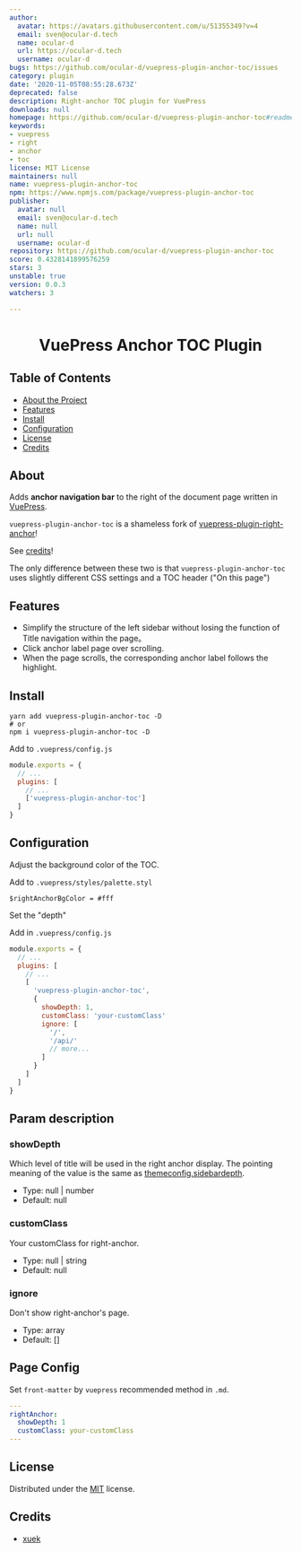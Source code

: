```yaml
---
author:
  avatar: https://avatars.githubusercontent.com/u/51355349?v=4
  email: sven@ocular-d.tech
  name: ocular-d
  url: https://ocular-d.tech
  username: ocular-d
bugs: https://github.com/ocular-d/vuepress-plugin-anchor-toc/issues
category: plugin
date: '2020-11-05T08:55:28.673Z'
deprecated: false
description: Right-anchor TOC plugin for VuePress
downloads: null
homepage: https://github.com/ocular-d/vuepress-plugin-anchor-toc#readme
keywords:
- vuepress
- right
- anchor
- toc
license: MIT License
maintainers: null
name: vuepress-plugin-anchor-toc
npm: https://www.npmjs.com/package/vuepress-plugin-anchor-toc
publisher:
  avatar: null
  email: sven@ocular-d.tech
  name: null
  url: null
  username: ocular-d
repository: https://github.com/ocular-d/vuepress-plugin-anchor-toc
score: 0.4328141899576259
stars: 3
unstable: true
version: 0.0.3
watchers: 3

---
```


<div align="center">

# VuePress Anchor TOC Plugin

</div>

## Table of Contents

- [About the Project](#about)
- [Features](#features)
- [Install](#install)
- [Configuration](#configuration)
- [License](#license)
- [Credits](#credits)

## About

Adds **anchor navigation bar** to the right of the document page written in
[VuePress](https://vuepress.vuejs.org/ "Link to VuePress").

`vuepress-plugin-anchor-toc` is a shameless fork of [vuepress-plugin-right-anchor](https://github.com/xuekai-china/vuepress-plugin-right-anchor)!

See [credits](#credits)!

The only difference between these two is that `vuepress-plugin-anchor-toc` uses slightly different CSS settings and a TOC header ("On this page")

## Features

  - Simplify the structure of the left sidebar without losing the function of Title navigation within the page。
  - Click anchor label page over scrolling.
  - When the page scrolls, the corresponding anchor label follows the highlight.

## Install

```shell
yarn add vuepress-plugin-anchor-toc -D
# or
npm i vuepress-plugin-anchor-toc -D
```

Add to `.vuepress/config.js`

```js
module.exports = {
  // ...
  plugins: [
    // ...
    ['vuepress-plugin-anchor-toc']
  ]
}
```

## Configuration

Adjust the background color of the TOC.

Add to `.vuepress/styles/palette.styl`

```stylus
$rightAnchorBgColor = #fff
```

Set the "depth"

Add in `.vuepress/config.js`
```js
module.exports = {
  // ...
  plugins: [
    // ...
    [
      'vuepress-plugin-anchor-toc',
      {
        showDepth: 1,
        customClass: 'your-customClass'
        ignore: [
          '/',
          '/api/'
          // more...
        ]
      }
    ]
  ]
}
```

## Param description

### showDepth


Which level of title will be used in the right anchor display.
The pointing meaning of the value is the same as [themeconfig.sidebardepth](https://vuepress.vuejs.org/theme/default-theme-config.html).

- Type: null | number
- Default: null

### customClass

Your customClass for right-anchor.

- Type: null | string
- Default: null

### ignore

Don't show right-anchor's page.

- Type: array
- Default: []

## Page Config

Set `front-matter` by `vuepress` recommended method in `.md`.

```yaml
---
rightAnchor:
  showDepth: 1
  customClass: your-customClass
---
```

## License

Distributed under the [MIT](https://choosealicense.com/licenses/mit/ "Link to license") license.

## Credits

- [xuek](https://github.com/xuekai-china)

